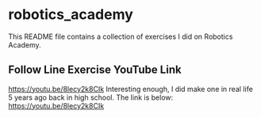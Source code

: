 # robotics_academy
This README file contains a collection of exercises I did on Robotics Academy.

## Follow Line Exercise YouTube Link
https://youtu.be/8lecy2k8CIk
Interesting enough, I did make one in real life 5 years ago back in high school. The link is below:
https://youtu.be/8lecy2k8CIk
